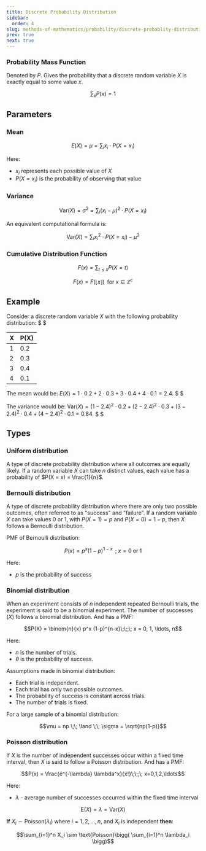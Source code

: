 ```yaml
---
title: Discrete Probability Distribution
sidebar:
  order: 4
slug: methods-of-mathematics/probability/discrete-probablity-distribution
prev: true
next: true
---
```


### Probability Mass Function

Denoted by $P$. Gives the probability that a discrete random variable $X$ is exactly equal to some value $x$.

```math
\sum_{x} P(x) = 1
```

## Parameters

### Mean

```math
E(X) = \mu = \sum_{i} x_i \cdot P(X = x_i)
```

Here:
- $x_i$ represents each possible value of $X$
- $P(X = x_i)$ is the probability of observing that value

### Variance

```math
\text{Var}(X) = \sigma^2 = \sum_{i} (x_i - \mu)^2 \cdot P(X = x_i)
```

An equivalent computational formula is:

```math
\text{Var}(X) = \sum_{i} x_i^2 \cdot P(X = x_i) - \mu^2
```

### Cumulative Distribution Function

```math
F(x) = \sum_{t \leq x} P(X = t)
```

```math
F(x) = F(\lfloor x \rfloor)\;\;\text{for } x \in \mathbb{Z}^{c}
```

## Example

Consider a discrete random variable $X$ with the following probability distribution: $ $

| X | P(X) |
|---|------|
| 1 | 0.2  |
| 2 | 0.3  |
| 3 | 0.4  |
| 4 | 0.1  |

The mean would be: $E(X) = 1 \cdot 0.2 + 2 \cdot 0.3 + 3 \cdot 0.4 + 4 \cdot 0.1 = 2.4$. $ $

The variance would be: $\text{Var}(X) = (1-2.4)^2 \cdot 0.2 + (2-2.4)^2 \cdot 0.3 + (3-2.4)^2 \cdot 0.4 + (4-2.4)^2 \cdot 0.1 = 0.84$. $ $

## Types

### Uniform distribution

A type of discrete probability distribution where all outcomes are equally likely. If a random variable $X$ can take $n$ distinct values, each value has a probability of $P(X = x) = \frac{1}{n}$.

### Bernoulli distribution

A type of discrete probability distribution where there are only two possible outcomes, often referred to as "success" and "failure". If a random variable $X$ can take values 0 or 1, with $P(X = 1) = p$ and $P(X = 0) = 1 - p$, then $X$ follows a Bernoulli distribution.

PMF of Bernoulli distribution:

```math
P(x) = p^x (1-p)^{1-x} \;\;;\; x = 0\;\text{or}\;1
```

Here:
- $p$ is the probability of success

### Binomial distribution

When an experiment consists of $n$ independent repeated Bernoulli trials, the experiment is said to be a binomial experiment. The number of successes ($X$) follows a binomial distribution. And has a PMF:

```math
P(X) = \binom{n}{x} p^x (1-p)^{n-x}\;\;;\; x = 0, 1, \ldots, n
```

Here:
- $n$ is the number of trials.
- $\theta$ is the probability of success.

Assumptions made in binomial distribution:
- Each trial is independent.
- Each trial has only two possible outcomes.
- The probability of success is constant across trials.
- The number of trials is fixed.

For a large sample of a binomial distribution:

```math
\mu = np
\;\;
\land
\;\;
\sigma = \sqrt{np(1-p)}
```

### Poisson distribution

If $X$ is the number of independent successes occur
within a fixed time interval, then $X$ is said to follow a
Poisson distribution. And has a PMF:

```math
P(x) = \frac{e^{-\lambda} \lambda^x}{x!}\;\;;\; x=0,1,2,\ldots
```

Here:
- $\lambda$ - average number of successes occurred within the
fixed time interval

```math
\text{E}(X) = \lambda = \text{Var}(X)
```

**If** $X_i \sim \text{Poisson}(\lambda_i)$ where $i = 1, 2, \ldots, n$, and $X_i$ is independent **then**:

```math
\sum_{i=1}^n X_i
\sim
\text{Poisson}\bigg(
\sum_{i=1}^n \lambda_i
\bigg)
```
